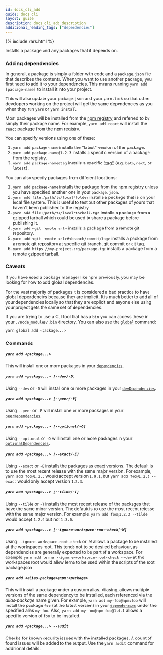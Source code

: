 ```yaml
---
id: docs_cli_add
guide: docs_cli
layout: guide
description: docs_cli_add_description
additional_reading_tags: ["dependencies"]
---
```


{% include vars.html %}

<p class="lead">Installs a package and any packages that it depends on.</p>

### Adding dependencies <a class="toc" id="toc-adding-dependencies" href="#toc-adding-dependencies"></a>

In general, a package is simply a folder with code and a `package.json` file
that describes the contents. When you want to use another package, you first
need to add it to your dependencies. This means running `yarn add [package-name]`
to install it into your project.

This will also update your `package.json` and your `yarn.lock` so that other
developers working on the project will get the same dependencies as you when
they run `yarn` or `yarn install`.

Most packages will be installed from the [npm registry](https://www.npmjs.com/)
and referred to by simply their package name. For example, `yarn add react`
will install the [`react`](https://www.npmjs.com/package/react) package from
the npm registry.

You can specify versions using one of these:

1.  `yarn add package-name` installs the "latest" version of the package.
2.  `yarn add package-name@1.2.3` installs a specific version of a package from
    the registry.
3.  `yarn add package-name@tag` installs a specific
    ["tag"]({{url_base}}/docs/cli/tag) (e.g. `beta`, `next`, or `latest`).

You can also specify packages from different locations:

1.  `yarn add package-name` installs the package from the
    [npm registry](https://www.npmjs.com/) unless you have specified another one
    in your `package.json`.
2.  `yarn add file:/path/to/local/folder` installs a package that is on your
    local file system. This is useful to test out other packages of yours that
    haven't been published to the registry.
3.  `yarn add file:/path/to/local/tarball.tgz` installs a package from a gzipped
    tarball which could be used to share a package before publishing it.
4.  `yarn add <git remote url>` installs a package from a remote git repository.
5.  `yarn add <git remote url>#<branch/commit/tag>` installs a package from a remote
    git repository at specific git branch, git commit or git tag.
6.  `yarn add https://my-project.org/package.tgz` installs a package from a
    remote gzipped tarball.

### Caveats <a class="toc" id="toc-caveats" href="#toc-caveats"></a>

If you have used a package manager like npm previously, you may be looking for
how to add global dependencies.

For the vast majority of packages it is considered a bad practice to have
global dependencies because they are implicit. It is much better to add
all of your dependencies locally so that they are explicit and anyone else
using your project gets the same set of dependencies.

If you are trying to use a CLI tool that has a `bin` you can access these in
your `./node_modules/.bin` directory. You can also use the
[`global`]({{url_base}}/docs/cli/global) command:

```sh
yarn global add <package...>
```

### Commands <a class="toc" id="toc-commands" href="#toc-commands"></a>

##### `yarn add <package...>` <a class="toc" id="toc-yarn-add" href="#toc-yarn-add"></a>

This will install one or more packages in your
[`dependencies`]({{url_base}}/docs/dependency-types#toc-dependencies).

##### `yarn add <package...> [--dev/-D]` <a class="toc" id="toc-yarn-add-dev-d" href="#toc-yarn-add-dev-d"></a>

Using `--dev` or `-D` will install one or more packages in your
[`devDependencies`]({{url_base}}/docs/dependency-types#toc-dev-dependencies).

##### `yarn add <package...> [--peer/-P]` <a class="toc" id="toc-yarn-add-peer-p" href="#toc-yarn-add-peer-p"></a>

Using `--peer` or `-P` will install one or more packages in your
[`peerDependencies`]({{url_base}}/docs/dependency-types#toc-peer-dependencies).

##### `yarn add <package...> [--optional/-O]` <a class="toc" id="toc-yarn-add-optional-o" href="#toc-yarn-add-optional-o"></a>

Using `--optional` or `-O` will install one or more packages in your
[`optionalDependencies`]({{url_base}}/docs/dependency-types#toc-optional-dependencies).

##### `yarn add <package...> [--exact/-E]` <a class="toc" id="toc-yarn-add-exact-e" href="#toc-yarn-add-exact-e"></a>

Using `--exact` or `-E` installs the packages as exact versions. The default is
to use the most recent release with the same major version. For example,
`yarn add foo@1.2.3` would accept version `1.9.1`, but
`yarn add foo@1.2.3 --exact` would only accept version `1.2.3`.

##### `yarn add <package...> [--tilde/-T]` <a class="toc" id="toc-yarn-add-tilde-t" href="#toc-yarn-add-tilde-t"></a>

Using `--tilde` or `-T` installs the most recent release of the packages that
have the same minor version. The default is to use the most recent release with
the same major version. For example, `yarn add foo@1.2.3 --tilde` would accept
`1.2.9` but not `1.3.0`.

##### `yarn add <package...> [--ignore-workspace-root-check/-W]` <a class="toc" id="toc-yarn-add-ignore-workspace-root-check-w" href="#toc-yarn-add-ignore-workspace-root-check-w"></a>

Using `--ignore-workspace-root-check` or `-W` allows a package to be installed
at the workspaces root. This tends not to be desired behaviour, as
dependencies are generally expected to be part of a workspace. For example
`yarn add lerna --ignore-workspace-root-check --dev` at the workspaces root
would allow lerna to be used within the scripts of the root package.json

##### `yarn add <alias-package>@npm:<package>` <a class="toc" id="toc-yarn-add-alias" href="#toc-yarn-add-alias"></a>

This will install a package under a custom alias. Aliasing, allows multiple
versions of the same dependency to be installed, each referenced via the
_alias-package_ name given. For example, `yarn add my-foo@npm:foo`
will install the package `foo` (at the latest version) in your
[`dependencies`]({{url_base}}/docs/dependency-types#toc-dependencies)
under the specified alias `my-foo`. Also, `yarn add my-foo@npm:foo@1.0.1` allows
a specific version of `foo` to be installed.

##### `yarn add <package...> --audit` <a class="toc" id="toc-yarn-add-audit" href="#toc-yarn-add-audit"></a>

Checks for known security issues with the installed packages. A count of found issues will be added to the output. Use the `yarn audit` command for additional details.
